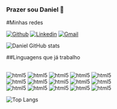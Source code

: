 ### Prazer sou Daniel 👋

#Minhas redes

[![Github](https://img.shields.io/badge/GitHub-100000?style=for-the-badge&logo=github&logoColor=white)](https://github.com/Daniel-Guimaraes-de-Faria)
[![Linkedin](https://img.shields.io/badge/LinkedIn-0077B5?style=for-the-badge&logo=linkedin&logoColor=white)](https://www.linkedin.com/in/daniel-guimar%C3%A3es-de-faria-a5a2761b8/)
[![Gmail](https://img.shields.io/badge/Gmail-D14836?style=for-the-badge&logo=gmail&logoColor=white)](danielguimaraesfaria@gmail.com)

![Daniel GitHub stats](https://github-readme-stats.vercel.app/api?username=Daniel-Guimaraes-de-Faria&show_icons=true&theme=tokyonight)

##Linguagens que já trabalho

<div style="display: inline_block">
  <br>
  <img aling="center" alt="html5" src="https://img.shields.io/badge/Python-3776AB?style=for-the-badge&logo=python&logoColor=white">
  <img aling="center" alt="html5" src="https://img.shields.io/badge/HTML-239120?style=for-the-badge&logo=html5&logoColor=white">
  <img aling="center" alt="html5" src="https://img.shields.io/badge/CSS-239120?&style=for-the-badge&logo=css3&logoColor=white">
  <img aling="center" alt="html5" src="https://img.shields.io/badge/JavaScript-F7DF1E?style=for-the-badge&logo=javascript&logoColor=black">
  <img aling="center" alt="html5" src="https://img.shields.io/badge/C%2B%2B-00599C?style=for-the-badge&logo=c%2B%2B&logoColor=white">
  <br>
  <img aling="center" alt="html5" src="https://img.shields.io/badge/Java-ED8B00?style=for-the-badge&logo=openjdk&logoColor=white">
  <img aling="center" alt="html5" src="https://img.shields.io/badge/PHP-777BB4?style=for-the-badge&logo=php&logoColor=white">
  <img aling="center" alt="html5" src="https://img.shields.io/badge/React-20232A?style=for-the-badge&logo=react&logoColor=61DAFB">
  <img aling="center" alt="html5" src="https://img.shields.io/badge/React_Native-20232A?style=for-the-badge&logo=react&logoColor=61DAFB">
  <img aling="center" alt="html5" src="https://img.shields.io/badge/Bootstrap-563D7C?style=for-the-badge&logo=bootstrap&logoColor=white">
  <br>
  <img aling="center" alt="html5" src="https://img.shields.io/badge/Spring-6DB33F?style=for-the-badge&logo=spring&logoColor=white">
  <img aling="center" alt="html5" src="https://img.shields.io/badge/Flutter-02569B?style=for-the-badge&logo=flutter&logoColor=white">
  <img aling="center" alt="html5" src="https://img.shields.io/badge/MySQL-00000F?style=for-the-badge&logo=mysql&logoColor=white">
  <img aling="center" alt="html5" src="https://img.shields.io/badge/SQLite-07405E?style=for-the-badge&logo=sqlite&logoColor=white">
  <img aling="center" alt="html5" src="https://img.shields.io/badge/Delphi_RAD_Studio-B22222?style=for-the-badge&logo=delphi&logoColor=white">
</div>

![Top Langs](https://github-readme-stats.vercel.app/api/top-langs/?username=Daniel-Guimaraes-de-Faria&layout=compact)
